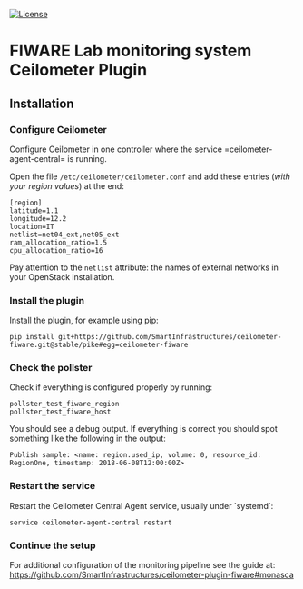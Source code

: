 [![License](https://img.shields.io/badge/License-Apache%202.0-blue.svg)](https://opensource.org/licenses/Apache-2.0)

FIWARE Lab monitoring system Ceilometer Plugin
==============================================

Installation
------------

### Configure Ceilometer

Configure Ceilometer in one controller where the service
=ceilometer-agent-central= is running.

Open the file `/etc/ceilometer/ceilometer.conf` and add these entries (_with your region values_) at the end:

    [region]
    latitude=1.1
    longitude=12.2
    location=IT
    netlist=net04_ext,net05_ext
    ram_allocation_ratio=1.5
    cpu_allocation_ratio=16

Pay attention to the `netlist` attribute: the names of external networks in your OpenStack installation.

### Install the plugin

Install the plugin, for example using pip:

    pip install git+https://github.com/SmartInfrastructures/ceilometer-fiware.git@stable/pike#egg=ceilometer-fiware

### Check the pollster

Check if everything is configured properly by running:

    pollster_test_fiware_region
    pollster_test_fiware_host

You should see a debug output. If everything is correct you should spot
something like the following in the output:

    Publish sample: <name: region.used_ip, volume: 0, resource_id: RegionOne, timestamp: 2018-06-08T12:00:00Z>

### Restart the service

Restart the Ceilometer Central Agent service, usually under \`systemd\`:

    service ceilometer-agent-central restart

### Continue the setup

For additional configuration of the monitoring pipeline see the guide
at:
<https://github.com/SmartInfrastructures/ceilometer-plugin-fiware#monasca>
